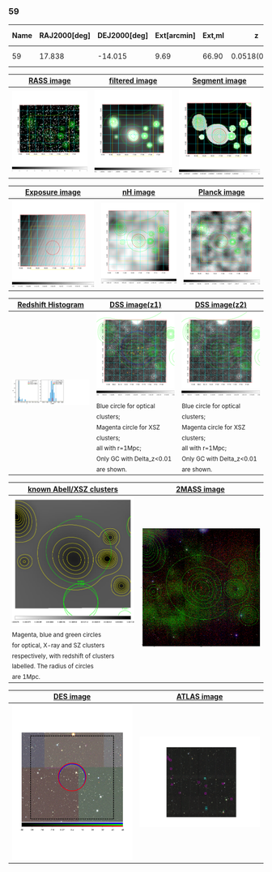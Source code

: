<div STYLE="page-break-after: always;"></div>

### 59

|Name|RAJ2000[deg]|DEJ2000[deg] |Ext[arcmin]| Ext,ml | z | z_src| C|GC(XSZ,Delta_z<0.01)| GC(OPT,Delta_z<0.01)|GC| R_sig[arcmin] | R500[arcmin] | R500[Mpc]| CRsig[c/s] | CR500[c/s] |L500[1E44 erg/s]|F500[1E-12 erg/s/cm^2]| M500[1E14 Msun]|Tx[keV]|Cnt_sig|Beta|Rc[arcmin]|Comment|Alias|
|---|---|---|---|---|---|------|---|--------|---------|----------|---|---|---|---|---|---|---|---|---|---|---|---|---|---|
|59| 17.838| -14.015| 9.69| 66.90| 0.0518(0.005)| z1, z_opt| S| -| W| W| 36.640| 11.869| 0.720| 0.279(0.071)| 0.251(0.064)| 0.300(0.126)| 4.718(1.983)| 1.11(0.24)| 2.32(0.32)| 238.2| 0.509(-0.007+0.015)| 6.782(-0.689+0.866)| -| t435|

|[RASS image](../image/59/59_img.pdf)|[filtered image](../image/59/59_fil.pdf)|[Segment image](../image/59/59_seg.pdf)|
|-------------------|--------------------|-------------------|
| <img src="../image/59/59_img.png" width="300">  | <img src="../image/59/59_fil.png" width="300">   | <img src="../image/59/59_seg.png" width="300">  |

|[Exposure image](../image/59/59_mex.pdf)| [nH image](../image/59/59_nh.pdf)| [Planck image](../image/59/59_p.pdf)|
|-------------------|--------------------|-------------------|
|<img src="../image/59/59_mex.png" width="300">   | <img src="../image/59/59_nh.png" width="300">    | <img src="../image/59/59_p.png" width="300"> |

|[Redshift Histogram](../image/59/59_zg.pdf) | [DSS image(z1)](../image/59/59_dss_z1.pdf)      |  [DSS image(z2)](../image/59/59_dss_z2.pdf)    |
|-------------------|--------------------|-------------------|
|<img src="../image/59/59_zg.png" width="300"> |<img src="../image/59/59_dss_z1.png" width="300"> <sub><br>Blue circle for optical clusters; <br>Magenta circle for XSZ clusters; <br>all with r=1Mpc; <br>Only GC with Delta_z<0.01 are shown. </sub>| <img src="../image/59/59_dss_z2.png" width="300"><sub><br>Blue circle for optical clusters; <br>Magenta circle for XSZ clusters; <br>all with r=1Mpc; <br>Only GC with Delta_z<0.01 are shown. </sub> |

|[known Abell/XSZ clusters](../image/59/59_gc.pdf) | [2MASS image](../image/59/59_2mass.pdf)      |
|-------------------|-------------------|
|<img src=../image/59/59_gc.png width="300"> <br><sub>Magenta, blue and green circles <br>for optical, X-ray and SZ clusters <br>respectively, with redshift of clusters <br>labelled. The radius of circles <br>are 1Mpc.</sub>|<img src="../image/59/59_2mass.png" width="300">  |

|[DES image](../image/59/59_des.pdf)   |[ATLAS image](../image/59/59_s.pdf)        |
|-------------------|-------------------|
| <img src="../image/59/59_des.pdf" width="300">  | <img src="../image/59/59_s.pdf" width="300">  |
